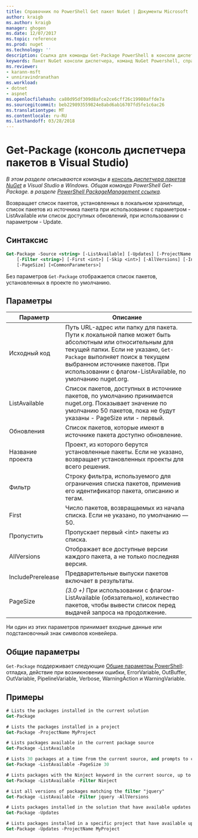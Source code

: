 ```yaml
---
title: Справочник по PowerShell Get пакет NuGet | Документы Microsoft
author: kraigb
ms.author: kraigb
manager: ghogen
ms.date: 12/07/2017
ms.topic: reference
ms.prod: nuget
ms.technology: ''
description: Ссылка для команды Get-Package PowerShell в консоли диспетчера пакетов NuGet в Visual Studio.
keywords: Пакет NuGet консоли диспетчера, команд NuGet Powershell, справочник по NuGet Powershell, Get-Package
ms.reviewer:
- karann-msft
- unniravindranathan
ms.workload:
- dotnet
- aspnet
ms.openlocfilehash: ca80d95df309d8afce2ce6cff26c19980affde7a
ms.sourcegitcommit: beb229893559824e8abd6ab16707fd5fe1c6ac26
ms.translationtype: MT
ms.contentlocale: ru-RU
ms.lasthandoff: 03/28/2018
---
```

# <a name="get-package-package-manager-console-in-visual-studio"></a>Get-Package (консоль диспетчера пакетов в Visual Studio)

*В этом разделе описываются команды в [консоль диспетчера пакетов NuGet](package-manager-console.md) в Visual Studio в Windows. Общая команда PowerShell Get-Package. в разделе [PowerShell PackageManagement ссылка](/powershell/module/packagemanagement/?view=powershell-6).*

Возвращает список пакетов, установленных в локальном хранилище, список пакетов из источника пакета при использовании с параметром - ListAvailable или список доступных обновлений, при использовании с параметром - Update.

## <a name="syntax"></a>Синтаксис

```ps
Get-Package -Source <string> [-ListAvailable] [-Updates] [-ProjectName <string>]
    [-Filter <string>] [-First <int>] [-Skip <int>] [-AllVersions] [-IncludePrerelease]
    [-PageSize] [<CommonParameters>]
```

Без параметров `Get-Package` отображается список пакетов, установленных в проекте по умолчанию.

## <a name="parameters"></a>Параметры

| Параметр | Описание |
| --- | --- |
| Исходный код | Путь URL-адрес или папку для пакета. Пути к локальной папке может быть абсолютным или относительным для текущей папки. Если не указано, `Get-Package` выполняет поиск в текущем выбранном источнике пакетов. При использовании с флагом-ListAvailable, по умолчанию nuget.org. |
| ListAvailable | Список пакетов, доступных в источнике пакетов, по умолчанию принимается nuget.org. Показывает значение по умолчанию 50 пакетов, пока не будут указаны - PageSize или - первый. |
| Обновления | Список пакетов, которые имеют в источнике пакета доступно обновление. |
| Название проекта | Проект, из которого берутся установленные пакеты. Если не указано, возвращает установленных проекты для всего решения. |
| Фильтр | Строку фильтра, используемого для ограничения списка пакетов, применив его идентификатор пакета, описанию и тегам. |
| First | Число пакетов, возвращаемых из начала списка. Если не указано, по умолчанию — 50. |
| Пропустить | Пропускает первый &lt;int&gt; пакеты из списка.  |
| AllVersions | Отображает все доступные версии каждого пакета, а не только последняя версия. |
| IncludePrerelease | Предварительные выпуски пакетов включает в результаты. |
| PageSize | *(3.0 +)*  При использовании с флагом-ListAvailable (обязательно), количество пакетов, чтобы вывести список перед выдачей запроса на продолжение. |

Ни один из этих параметров принимает входные данные или подстановочный знак символов конвейера.

## <a name="common-parameters"></a>Общие параметры

`Get-Package` поддерживает следующие [Общие параметры PowerShell](http://go.microsoft.com/fwlink/?LinkID=113216): отладка, действие при возникновении ошибки, ErrorVariable, OutBuffer, OutVariable, PipelineVariable, Verbose, WarningAction и WarningVariable.

## <a name="examples"></a>Примеры

```ps
# Lists the packages installed in the current solution
Get-Package

# Lists the packages installed in a project
Get-Package -ProjectName MyProject

# Lists packages available in the current package source
Get-Package -ListAvailable

# Lists 30 packages at a time from the current source, and prompts to continue if more are available
Get-Package -ListAvailable -PageSize 30

# Lists packages with the Ninject keyword in the current source, up to 50
Get-Package -ListAvailable -Filter Ninject

# List all versions of packages matching the filter "jquery"
Get-Package -ListAvailable -Filter jquery -AllVersions

# Lists packages installed in the solution that have available updates
Get-Package -Updates

# Lists packages installed in a specific project that have available updates
Get-Package -Updates -ProjectName MyProject
```
